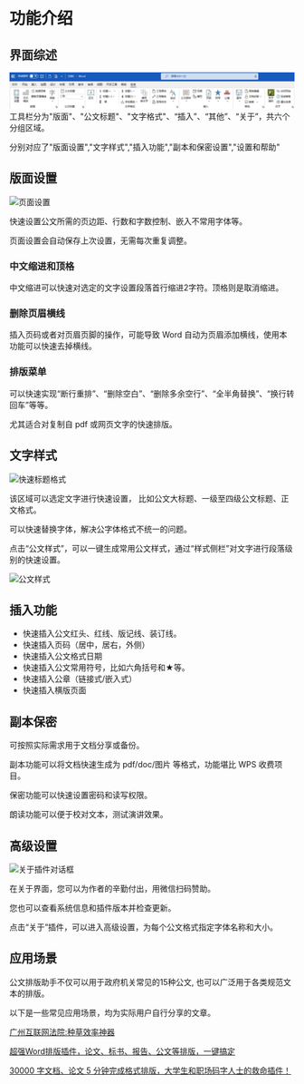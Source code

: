 # 功能介绍

## 界面综述

![工具栏外观](/img/xklbanner.jpg)
工具栏分为"版面"、"公文标题"、"文字格式"、“插入”、“其他”、“关于”，共六个分组区域。

分别对应了"版面设置","文字样式","插入功能","副本和保密设置","设置和帮助"


## 版面设置

![页面设置](img/papersetup.jpg)

快速设置公文所需的页边距、行数和字数控制、嵌入不常用字体等。

页面设置会自动保存上次设置，无需每次重复调整。

### 中文缩进和顶格

中文缩进可以快速对选定的文字设置段落首行缩进2字符。顶格则是取消缩进。

### 删除页眉横线

插入页码或者对页眉页脚的操作，可能导致 Word 自动为页眉添加横线，使用本功能可以快速去掉横线。

### 排版菜单

可以快速实现“断行重排”、“删除空白”、“删除多余空行”、“全半角替换”、“换行转回车”等等。

尤其适合对复制自 pdf 或网页文字的快速排版。

## 文字样式

![快速标题格式](https://mubu.com/document_image/514faee8-b2b0-4299-9cd7-4e674e92edb0-303000.jpg)

该区域可以选定文字进行快速设置， 比如公文大标题、一级至四级公文标题、正文格式。

可以快速替换字体，解决公字体格式不统一的问题。

点击“公文样式”，可以一键生成常用公文样式，通过“样式侧栏”对文字进行段落级别的快速设置。

![公文样式](https://mubu.com/document_image/b7f9bcce-b334-4581-8b4a-abad6264a08e-303000.jpg)

## 插入功能

+ 快速插入公文红头、红线、版记线、装订线。
+ 快速插入页码（居中，居右，外侧）
+ 快速插入公文格式日期
+ 快速插入公文常用符号，比如六角括号和★等。
+ 快速插入公章（链接式/嵌入式）
+ 快速插入横版页面

## 副本保密

可按照实际需求用于文档分享或备份。

副本功能可以将文档快速生成为 pdf/doc/图片 等格式，功能堪比 WPS 收费项目。

保密功能可以快速设置密码和读写权限。

朗读功能可以便于校对文本，测试演讲效果。

## 高级设置

![关于插件对话框](https://mubu.com/document_image/fd1a9f64-a6e9-4394-9aba-b8a8033d0558-303000.jpg)

在关于界面，您可以为作者的辛勤付出，用微信扫码赞助。

您也可以查看系统信息和插件版本并检查更新。

点击“关于”插件，可以进入高级设置，为每个公文格式指定字体名称和大小。

## 应用场景

公文排版助手不仅可以用于政府机关常见的15种公文, 也可以广泛用于各类规范文本的排版。

以下是一些常见应用场景，均为实际用户自行分享的文章。

[广州互联网法院:种草效率神器](https://www.thepaper.cn/newsDetail_forward_2994934)

[超强Word排版插件，论文、标书、报告、公文等排版，一键搞定](https://www.sohu.com/a/234997366_100084657)

[30000 字文档、论文 5 分钟完成格式排版，大学生和职场码字人士的救命插件！](https://www.bilibili.com/s/video/BV1Kb411G7Ds)
[]()
[]()
[]()
[]()
